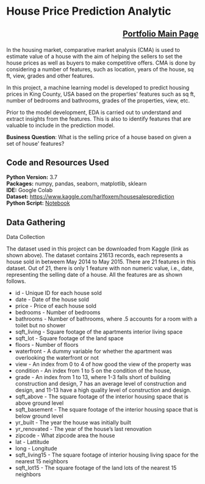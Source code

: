 # House Price Prediction Analytic 
## <p align="right">[Portfolio Main Page](https://github.com/WengWeng0410/Weng_Portfolio)</p>

In the housing market, comparative market analysis (CMA) is used to estimate value of a house with the aim of helping the sellers to set the house prices as well as buyers to make competitive offers. CMA is done by considering a number of features, such as location, years of the house, sq ft, view, grades and other features.

In this project, a machine learning model is developed to predict housing prices in King County, USA based on the properties' features such as sq ft, number of bedrooms and bathrooms, grades of the properties, view, etc.

Prior to the model development, EDA is carried out to understand and extract insights from the features. This is also to identify features that are valuable to include in the prediction model.

**Business Question**: What is the selling price of a house based on given a set of house' features?

## Code and Resources Used

**Python Version:** 3.7 <br>
**Packages:** numpy, pandas, seaborn, matplotlib, sklearn <br>
**IDE:** Google Colab <br> 
**Dataset:** https://www.kaggle.com/harlfoxem/housesalesprediction <br>
**Python Script:** [Notebook](https://drive.google.com/file/d/1txzSLXuTrfLPW_BB_SrXs6uqLo4Gdgl9/view?usp=sharing)

## Data Gathering

Data Collection

The dataset used in this project can be downloaded from Kaggle (link as shown above). The dataset contains 21613 records, each represents a house sold in betweem May 2014 to May 2015. There are 21 features in this dataset. Out of 21, there is only 1 feature with non numeric value, i.e., date, representing the selling date of a house. All the features are as shown follows.

* id - Unique ID for each house sold
* date - Date of the house sold
* price - Price of each house sold
* bedrooms - Number of bedrooms
* bathrooms - Number of bathrooms, where .5 accounts for a room with a toilet but no shower
* sqft_living - Square footage of the apartments interior living space
* sqft_lot - Square footage of the land space
* floors - Number of floors
* waterfront - A dummy variable for whether the apartment was overlooking the waterfront or not
* view - An index from 0 to 4 of how good the view of the property was
* condition - An index from 1 to 5 on the condition of the house,
* grade - An index from 1 to 13, where 1-3 falls short of building construction and design, 7 has an average level of construction and design, and 11-13 have a high quality level of construction and design.
* sqft_above - The square footage of the interior housing space that is above ground level
* sqft_basement - The square footage of the interior housing space that is below ground level
* yr_built - The year the house was initially built
* yr_renovated - The year of the house’s last renovation
* zipcode - What zipcode area the house
* lat - Lattitude
* long - Longitude
* sqft_living15 - The square footage of interior housing living space for the nearest 15 neighbors
* sqft_lot15 - The square footage of the land lots of the nearest 15 neighbors
